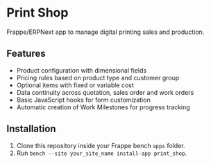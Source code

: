 # Print Shop

Frappe/ERPNext app to manage digital printing sales and production.

## Features

- Product configuration with dimensional fields
- Pricing rules based on product type and customer group
- Optional items with fixed or variable cost
- Data continuity across quotation, sales order and work orders
- Basic JavaScript hooks for form customization
- Automatic creation of Work Milestones for progress tracking

## Installation

1. Clone this repository inside your Frappe bench `apps` folder.
2. Run `bench --site your_site_name install-app print_shop`.
